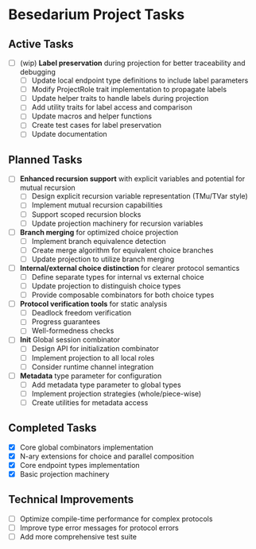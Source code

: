 # Besedarium Project Tasks

## Active Tasks

- [ ] (wip) **Label preservation** during projection for better traceability and debugging
  - [ ] Update local endpoint type definitions to include label parameters
  - [ ] Modify ProjectRole trait implementation to propagate labels
  - [ ] Update helper traits to handle labels during projection
  - [ ] Add utility traits for label access and comparison
  - [ ] Update macros and helper functions
  - [ ] Create test cases for label preservation
  - [ ] Update documentation

## Planned Tasks

- [ ] **Enhanced recursion support** with explicit variables and potential for mutual recursion
  - [ ] Design explicit recursion variable representation (TMu/TVar style)
  - [ ] Implement mutual recursion capabilities
  - [ ] Support scoped recursion blocks
  - [ ] Update projection machinery for recursion variables

- [ ] **Branch merging** for optimized choice projection
  - [ ] Implement branch equivalence detection
  - [ ] Create merge algorithm for equivalent choice branches
  - [ ] Update projection to utilize branch merging

- [ ] **Internal/external choice distinction** for clearer protocol semantics
  - [ ] Define separate types for internal vs external choice
  - [ ] Update projection to distinguish choice types
  - [ ] Provide composable combinators for both choice types

- [ ] **Protocol verification tools** for static analysis
  - [ ] Deadlock freedom verification
  - [ ] Progress guarantees
  - [ ] Well-formedness checks

- [ ] **Init** Global session combinator
  - [ ] Design API for initialization combinator
  - [ ] Implement projection to all local roles
  - [ ] Consider runtime channel integration

- [ ] **Metadata** type parameter for configuration
  - [ ] Add metadata type parameter to global types
  - [ ] Implement projection strategies (whole/piece-wise)
  - [ ] Create utilities for metadata access

## Completed Tasks

- [x] Core global combinators implementation
- [x] N-ary extensions for choice and parallel composition
- [x] Core endpoint types implementation
- [x] Basic projection machinery

## Technical Improvements

- [ ] Optimize compile-time performance for complex protocols
- [ ] Improve type error messages for protocol errors
- [ ] Add more comprehensive test suite
